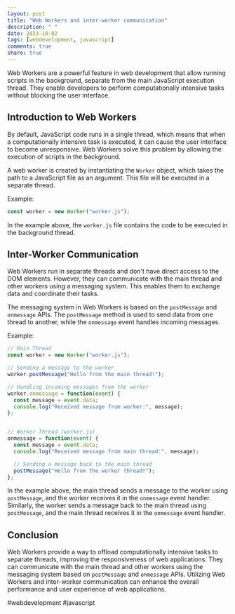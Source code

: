 ```yaml
---
layout: post
title: "Web Workers and inter-worker communication"
description: " "
date: 2023-10-02
tags: [webdevelopment, javascript]
comments: true
share: true
---
```


Web Workers are a powerful feature in web development that allow running scripts in the background, separate from the main JavaScript execution thread. They enable developers to perform computationally intensive tasks without blocking the user interface.

## Introduction to Web Workers

By default, JavaScript code runs in a single thread, which means that when a computationally intensive task is executed, it can cause the user interface to become unresponsive. Web Workers solve this problem by allowing the execution of scripts in the background.

A web worker is created by instantiating the `Worker` object, which takes the path to a JavaScript file as an argument. This file will be executed in a separate thread.

Example:
```javascript
const worker = new Worker("worker.js");
```
In the example above, the `worker.js` file contains the code to be executed in the background thread.

## Inter-Worker Communication

Web Workers run in separate threads and don't have direct access to the DOM elements. However, they can communicate with the main thread and other workers using a messaging system. This enables them to exchange data and coordinate their tasks.

The messaging system in Web Workers is based on the `postMessage` and `onmessage` APIs. The `postMessage` method is used to send data from one thread to another, while the `onmessage` event handles incoming messages.

Example:
```javascript
// Main Thread
const worker = new Worker("worker.js");

// Sending a message to the worker
worker.postMessage("Hello from the main thread!");

// Handling incoming messages from the worker
worker.onmessage = function(event) {
  const message = event.data;
  console.log("Received message from worker:", message);
};


// Worker Thread (worker.js)
onmessage = function(event) {
  const message = event.data;
  console.log("Received message from main thread:", message);

  // Sending a message back to the main thread
  postMessage("Hello from the worker thread!");
};
```

In the example above, the main thread sends a message to the worker using `postMessage`, and the worker receives it in the `onmessage` event handler. Similarly, the worker sends a message back to the main thread using `postMessage`, and the main thread receives it in the `onmessage` event handler.

## Conclusion

Web Workers provide a way to offload computationally intensive tasks to separate threads, improving the responsiveness of web applications. They can communicate with the main thread and other workers using the messaging system based on `postMessage` and `onmessage` APIs. Utilizing Web Workers and inter-worker communication can enhance the overall performance and user experience of web applications.

#webdevelopment #javascript
